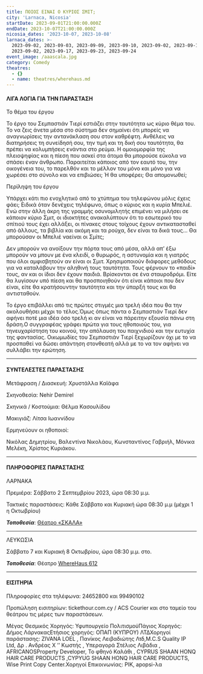```yaml
---
title: ΠΟΙΟΣ ΕΙΝΑΙ Ο ΚΥΡΙΟΣ ΣΜΙΤ;
city: 'Larnaca, Nicosia'
startDate: 2023-09-01T21:00:00.000Z
endDate: 2023-10-07T21:00:00.000Z
nicosia_dates: '2023-10-07, 2023-10-08'
larnaca_dates: >-
  2023-09-02, 2023-09-03, 2023-09-09, 2023-09-10, 2023-09-02, 2023-09-16,
  2023-09-02, 2023-09-17, 2023-09-23, 2023-09-24
event_image: /aaascala.jpg
category: Comedy
theatres:
  - {}
  - name: theatres/wherehaus.md
---
```


#### ΛΙΓΑ ΛΟΓΙΑ ΓΙΑ ΤΗΝ ΠΑΡΑΣΤΑΣΗ

Το θέμα του έργου

Το έργο του Σεμπαστιάν Τιερί εστιάζει στην ταυτότητα ως κύριο θέμα του. Το να ζεις άνετα μέσα στο σύστημα δεν σημαίνει ότι μπορείς να αναγνωρίσεις την αντανάκλαση σου στον καθρέφτη. Ανθέλεις να διατηρήσεις τη συνείδησή σου, την τιμή και τη δική σου ταυτότητα, θα πρέπει να κολυμπήσεις ενάντια στο ρεύμα. Η ομοιομορφία της πλειοψηφίας και η πίεση που ασκεί στα άτομα θα μπορούσε εύκολα να σπάσει έναν άνθρωπο. Παραιτείται κάποιος από τον εαυτό του, την οικογένεια του, το παρελθόν και το μέλλον του μόνο και μόνο για να χωρέσει στο σύνολο και να επιβιώσει; Ή θα υποφέρει; Θα απομονωθεί;

Περίληψη του έργου

Υπάρχει κάτι πιο ενοχλητικό από το χτύπημα του τηλεφώνου μόλις έχεις φάει; Ειδικά όταν δενέχεις τηλέφωνο, όπως ο κύριος και η κυρία Μπελιέ. Ενώ στην άλλη άκρη της γραμμής οσυνομιλητής επιμένει να μιλήσει σε κάποιον κύριο Σμιτ, οι ιδιοκτήτες ανακαλύπτουν ότι το εσωτερικό του σπίτιού τους έχει αλλάξει, οι πίνακες στους τοίχους έχουν αντικατασταθεί από άλλους, τα βιβλία και ακόμη και τα ρούχα, δεν είναι τα δικά τους... Θα μπορούσαν οι Μπελιέ ναείναι οι Σμίτς;

Δεν μπορούν να ανοίξουν την πόρτα τους από μέσα, αλλά απ’ έξω μπορούν να μπουν με ένα κλειδί, ο θυρωρός,	η αστυνομία	και η γιατρός	που όλοι αμφισβητούν	αν είναι οι Σμιτ. Χρησιμοποιούν	διάφορες	μεθόδους	για να καταλάβουν	την αληθινή	τους ταυτότητα.	Τους φέρνουν το «παιδί» τους, αν και οι ίδιοι δεν έχουν παιδιά. Βρίσκονται σε ένα σταυροδρόμι. Είτε θα λυγίσουν υπό πίεση και θα προσποιηθούν ότι είναι κάποιοι που δεν είναι, είτε θα κρατήσουντην ταυτότητα και την ύπαρξή τους και θα αντισταθούν.

Το έργο επιβάλλει από τις πρώτες στιγμές μια τρελή ιδέα που θα την ακολουθήσει μέχρι το τέλος.Όμως όπως πάντα ο Σεμπαστιάν Τιερί δεν αφήνει ποτέ μια ιδέα όσο τρελή κι αν είναι να πάρειτην εξουσία πάνω στη δράση.Ο συγγραφέας γράφει πρώτα για τους ηθοποιούς του, για τηνευχαρίστηση	του κοινού, την απόλαυση	του παιχνιδιού	και την ευτυχία της φαντασίας.	Οικωμωδίες του Σεμπαστιάν Τιερί ξεχωρίζουν όχι με το να προσπαθεί να δώσει απάντηση στονθεατή αλλά με το να τον αφήνει να συλλάβει την ερώτηση.

***

#### ΣΥΝΤΕΛΕΣΤΕΣ ΠΑΡΑΣΤΑΣΗΣ

Μετάφραση / Διασκευή:	Χρυστάλλα Καϊάφα

Σκηνοθεσία:	Nehir Demirel

Σκηνικά / Κοστούμια: Θέλμα Κασουλίδου

Μακιγιάζ:	Λίτσα Ιωαννίδου

Ερμηνεύουν οι ηθοποιοί:

Νικόλας Δημητρίου, Βαλεντίνα Νικολάου, Κωνσταντίνος Γαβριήλ, Μόνικα Μελέκη, Χρίστος Κυριάκου.

***

#### ΠΛΗΡΟΦΟΡΙΕΣ ΠΑΡΑΣΤΑΣΗΣ

ΛΑΡΝΑΚΑ

Πρεμιέρα: Σάββατο 2 Σεπτεμβρίου 2023, ώρα 08:30 μ.μ.

Τακτικές παραστάσεις: Κάθε Σάββατο και Κυριακή ώρα 08:30 μ.μ (μέχρι 1	η Οκτωβρίου)

***Τοποθεσία***: [Θέατρο «ΣΚΑΛΑ»](https://www.google.com/maps/place/Theater+Skala+Larnaka/@34.9191021,33.6323324,15z/data=!4m6!3m5!1s0x14e082a6e362e26b:0x800ef26e458168d!8m2!3d34.9191021!4d33.6323324!16s%2Fg%2F11g70j729w?entry=ttu "Θέατρο «ΣΚΑΛΑ»")

***

ΛΕΥΚΩΣΙΑ

Σάββατο	7 και Κυριακή	8 Οκτωβρίου,	ώρα 08:30 μ.μ. στο.

***Τοποθεσία***: Θέατρο [WhereHaus	612](https://www.google.com/maps/place/WhereHaus+612/@35.177606,33.389554,15z/data=!4m2!3m1!1s0x0:0x9c24df07f8f1017d?sa=X\&ved=2ahUKEwj-nMODk-aAAxV2WqQEHYe2DyUQ_BJ6BAg9EAA\&ved=2ahUKEwj-nMODk-aAAxV2WqQEHYe2DyUQ_BJ6BAhMEAg "WhereHaus	612")

***

#### ΕΙΣΙΤΗΡΙΑ

Πληροφορίες στα τηλέφωνα: 24652800 και 99490102

Προπώληση εισιτηρίων:	tickethour.com.cy / ACS Courier	και στο ταμείο του θεάτρου τις μέρες των παραστάσεων.

Μέγας Θεσμικός Χορηγός:	Υφυπουργείο ΠολιτισμούΠάγιος Χορηγός:	Δήμος ΛάρνακαςΕτήσιος χορηγός:	ΟΠΑΠ (ΚΥΠΡΟΥ) ΛΤΔΧορηγοί παράστασης:	ZIVANA	LOEL , Πανίκος Λειβαδιώτης Λτδ,M.C.S Quality IP Ltd,	Δρ . Ανδρέας	Χ ’’ Κωστής , Υπεραγορά	Στέλιος Λιβάδια , AFRICANOSProperty Developer,	Το φθηνό Καλάθι , CYPRUS SHAAN HONQ HAIR CARE PRODUCTS	,CYPYUG SHAAN HONQ HAIR CARE PRODUCTS, Wise Print Copy Center.Χορηγοί Επικοινωνίας:	ΡΙΚ, apopsi-λα
